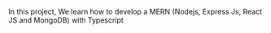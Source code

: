 In this project, We learn how to develop a MERN (Nodejs, Express Js, React JS and MongoDB) with Typescript
